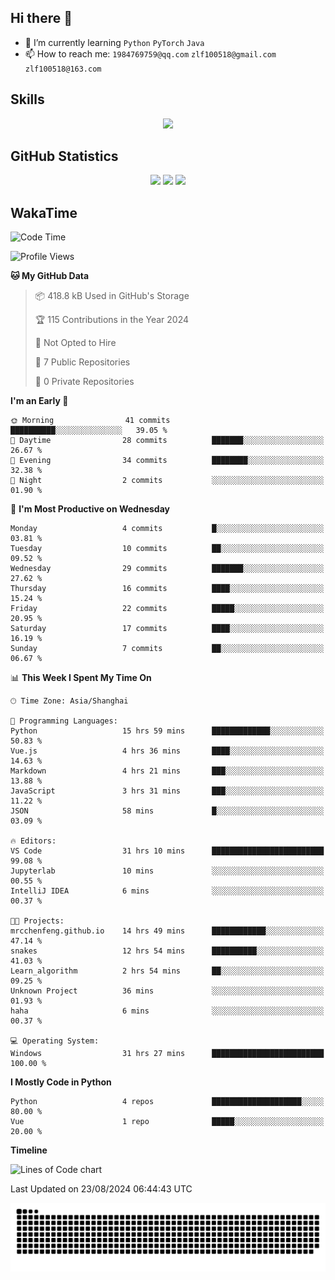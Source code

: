 ## Hi there 👋

- 🌱 I’m currently learning `Python` `PyTorch` `Java`
- 📫 How to reach me: `1984769759@qq.com` `zlf100518@gmail.com` `zlf100518@163.com`

## Skills
<div align="center"> <img src="https://skillicons.dev/icons?i=python,linux,git,github,html,css,js" /> </div>

## GitHub Statistics

<div align="center">
  <img src="https://github-readme-stats.vercel.app/api?username=mrcchenfeng&show_icons=true&theme=tokyonight" />
  <img src="https://github-readme-stats.vercel.app/api/top-langs/?username=mrcchenfeng&show_icons=true&theme=tokyonight" />
  <img src="https://github-readme-activity-graph.vercel.app/graph?username=mrcchenfeng&theme=xcode" />
</div>

## WakaTime

<!--START_SECTION:waka-->
![Code Time](http://img.shields.io/badge/Code%20Time-37%20hrs%2030%20mins-blue)

![Profile Views](http://img.shields.io/badge/Profile%20Views-1-blue)

**🐱 My GitHub Data** 

> 📦 418.8 kB Used in GitHub's Storage 
 > 
> 🏆 115 Contributions in the Year 2024
 > 
> 🚫 Not Opted to Hire
 > 
> 📜 7 Public Repositories 
 > 
> 🔑 0 Private Repositories 
 > 
**I'm an Early 🐤** 

```text
🌞 Morning                41 commits          ██████████░░░░░░░░░░░░░░░   39.05 % 
🌆 Daytime                28 commits          ███████░░░░░░░░░░░░░░░░░░   26.67 % 
🌃 Evening                34 commits          ████████░░░░░░░░░░░░░░░░░   32.38 % 
🌙 Night                  2 commits           ░░░░░░░░░░░░░░░░░░░░░░░░░   01.90 % 
```
📅 **I'm Most Productive on Wednesday** 

```text
Monday                   4 commits           █░░░░░░░░░░░░░░░░░░░░░░░░   03.81 % 
Tuesday                  10 commits          ██░░░░░░░░░░░░░░░░░░░░░░░   09.52 % 
Wednesday                29 commits          ███████░░░░░░░░░░░░░░░░░░   27.62 % 
Thursday                 16 commits          ████░░░░░░░░░░░░░░░░░░░░░   15.24 % 
Friday                   22 commits          █████░░░░░░░░░░░░░░░░░░░░   20.95 % 
Saturday                 17 commits          ████░░░░░░░░░░░░░░░░░░░░░   16.19 % 
Sunday                   7 commits           ██░░░░░░░░░░░░░░░░░░░░░░░   06.67 % 
```


📊 **This Week I Spent My Time On** 

```text
🕑︎ Time Zone: Asia/Shanghai

💬 Programming Languages: 
Python                   15 hrs 59 mins      █████████████░░░░░░░░░░░░   50.83 % 
Vue.js                   4 hrs 36 mins       ████░░░░░░░░░░░░░░░░░░░░░   14.63 % 
Markdown                 4 hrs 21 mins       ███░░░░░░░░░░░░░░░░░░░░░░   13.88 % 
JavaScript               3 hrs 31 mins       ███░░░░░░░░░░░░░░░░░░░░░░   11.22 % 
JSON                     58 mins             █░░░░░░░░░░░░░░░░░░░░░░░░   03.09 % 

🔥 Editors: 
VS Code                  31 hrs 10 mins      █████████████████████████   99.08 % 
Jupyterlab               10 mins             ░░░░░░░░░░░░░░░░░░░░░░░░░   00.55 % 
IntelliJ IDEA            6 mins              ░░░░░░░░░░░░░░░░░░░░░░░░░   00.37 % 

🐱‍💻 Projects: 
mrcchenfeng.github.io    14 hrs 49 mins      ████████████░░░░░░░░░░░░░   47.14 % 
snakes                   12 hrs 54 mins      ██████████░░░░░░░░░░░░░░░   41.03 % 
Learn_algorithm          2 hrs 54 mins       ██░░░░░░░░░░░░░░░░░░░░░░░   09.25 % 
Unknown Project          36 mins             ░░░░░░░░░░░░░░░░░░░░░░░░░   01.93 % 
haha                     6 mins              ░░░░░░░░░░░░░░░░░░░░░░░░░   00.37 % 

💻 Operating System: 
Windows                  31 hrs 27 mins      █████████████████████████   100.00 % 
```

**I Mostly Code in Python** 

```text
Python                   4 repos             ████████████████████░░░░░   80.00 % 
Vue                      1 repo              █████░░░░░░░░░░░░░░░░░░░░   20.00 % 
```



**Timeline**

![Lines of Code chart](https://raw.githubusercontent.com/mrcchenfeng/mrcchenfeng/main/assets/bar_graph.png)


 Last Updated on 23/08/2024 06:44:43 UTC
<!--END_SECTION:waka-->

<div align="center"><img src="./assets/github-snake-dark.svg" /></div>
